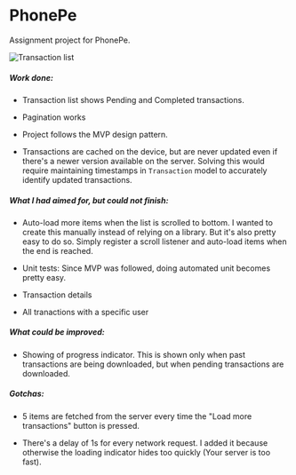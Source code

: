 # PhonePe
Assignment project for PhonePe.

![Transaction list](http://i.imgur.com/0TtH3Q4.png)

##### Work done:
* Transaction list shows Pending and Completed transactions.

* Pagination works

* Project follows the MVP design pattern.

* Transactions are cached on the device, but are never updated even if there's a newer version available on the server. Solving this would require maintaining timestamps in `Transaction` model to accurately identify updated transactions.

##### What I had aimed for, but could not finish:
* Auto-load more items when the list is scrolled to bottom. I wanted to create this manually instead of relying on a library. But it's also pretty easy to do so. Simply register a scroll listener and auto-load items when the end is reached.

* Unit tests: Since MVP was followed, doing automated unit becomes pretty easy.

* Transaction details

* All tranactions with a specific user

##### What could be improved:
* Showing of progress indicator. This is shown only when past transactions are being downloaded, but when pending transactions are downloaded.

##### Gotchas:
* 5 items are fetched from the server every time the "Load more transactions" button is pressed.

* There's a delay of 1s for every network request. I added it because otherwise the loading indicator hides too quickly (Your server is too fast).

